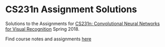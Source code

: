 # CS231n Assignment Solutions
Solutions to the Assignments for [CS231n: Convolutional Neural Networks for Visual Recognition](http://cs231n.stanford.edu/) Spring 2018.

Find course notes and assignments [here](http://cs231n.github.io/)
